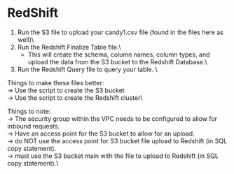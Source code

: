# RedShift

1. Run the S3 file to upload your candy1.csv file (found in the files here as well)\
2. Run the Redshift Finalize Table file.\
    * This will create the schema, column names, column types, and upload the data from the S3 bucket to the Redshift Database.\
3. Run the Redshift Query file to query your table. \

Things to make these files better:\
  -> Use the script to create the S3 bucket\
  -> Use the script to create the Redshift cluster\
  
Things to note:\
  -> The security group within the VPC needs to be configured to allow for inbound requests.\
  -> Have an access point for the S3 bucket to allow for an upload.\
  -> do NOT use the access point for S3 bucket file upload to Redshift (in SQL copy statement).\
  -> must use the S3 bucket main with the file to upload to Redshift (in SQL copy statement).\
